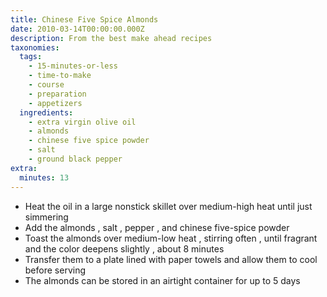 ```yaml
---
title: Chinese Five Spice Almonds
date: 2010-03-14T00:00:00.000Z
description: From the best make ahead recipes
taxonomies:
  tags:
    - 15-minutes-or-less
    - time-to-make
    - course
    - preparation
    - appetizers
  ingredients:
    - extra virgin olive oil
    - almonds
    - chinese five spice powder
    - salt
    - ground black pepper
extra:
  minutes: 13
---
```

 - Heat the oil in a large nonstick skillet over medium-high heat until just simmering
 - Add the almonds , salt , pepper , and chinese five-spice powder
 - Toast the almonds over medium-low heat , stirring often , until fragrant and the color deepens slightly , about 8 minutes
 - Transfer them to a plate lined with paper towels and allow them to cool before serving
 - The almonds can be stored in an airtight container for up to 5 days

